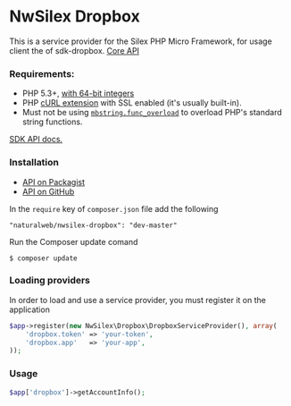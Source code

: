 NwSilex Dropbox
===============

This is a service provider for the Silex PHP Micro Framework, for usage client the of sdk-dropbox. [Core API](https://www.dropbox.com/developers/core/start/php)

### Requirements:
  * PHP 5.3+, [with 64-bit integers](http://stackoverflow.com/questions/864058/how-to-have-64-bit-integer-on-php)
  * PHP [cURL extension](http://php.net/manual/en/curl.installation.php) with SSL enabled (it's usually built-in).
  * Must not be using [`mbstring.func_overload`](http://www.php.net/manual/en/mbstring.overload.php) to overload PHP's standard string functions.

[SDK API docs.](http://dropbox.github.io/dropbox-sdk-php/api-docs/v1.1.x)

### Installation

- [API on Packagist](https://packagist.org/packages/naturalweb/nwsilex-dropbox)
- [API on GitHub](https://github.com/naturalweb/NwSilex-Dropbox)

In the `require` key of `composer.json` file add the following

    "naturalweb/nwsilex-dropbox": "dev-master"

Run the Composer update comand

    $ composer update

### Loading providers

In order to load and use a service provider, you must register it on the application

```php
$app->register(new NwSilex\Dropbox\DropboxServiceProvider(), array(
    'dropbox.token' => 'your-token',
    'dropbox.app'   => 'your-app',
));
```
### Usage
```php
$app['dropbox']->getAccountInfo();
```